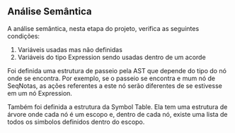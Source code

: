 ## Análise Semântica

A análise semântica, nesta etapa do projeto, verifica as seguintes condições:

1. Variáveis usadas mas não definidas
2. Variáveis do tipo Expression sendo usadas dentro de um acorde


Foi definida uma estrutura de passeio pela AST que depende do tipo do nó onde se encontra. Por exemplo, se o passeio se encontra e mum nó de SeqNotas, as ações referentes a este nó serão diferentes
de se estivesse em um nó Expression.

Também foi definida a estrutura da Symbol Table. Ela tem uma estrutura de árvore onde cada nó é um escopo e, dentro de cada nó, existe uma lista de todos os simbolos definidos dentro do escopo.

